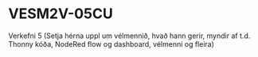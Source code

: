 # VESM2V-05CU
Verkefni 5
(Setja hérna uppl um vélmennið, hvað hann gerir, myndir af t.d. Thonny kóða, NodeRed flow og dashboard, vélmenni og fleira)

